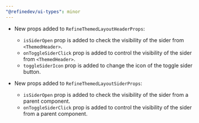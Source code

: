 ```yaml
---
"@refinedev/ui-types": minor
---
```


-   New props added to `RefineThemedLayoutHeaderProps`:

    -   `isSiderOpen` prop is added to check the visibility of the sider from `<ThemedHeader>`.
    -   `onToggleSiderClick` prop is added to control the visibility of the sider from `<ThemedHeader>`.
    -   `toggleSiderIcon` prop is added to change the icon of the toggle sider button.

-   New props added to `RefineThemedLayoutSiderProps`:
    -   `isSiderOpen` prop is added to check the visibility of the sider from a parent component.
    -   `onToggleSiderClick` prop is added to control the visibility of the sider from a parent component.
